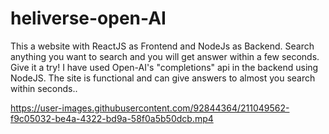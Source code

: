 # heliverse-open-AI
This a website with ReactJS as Frontend and NodeJs as Backend. Search anything you want to search and you will get answer within a few seconds. Give it a try!
I have used Open-AI's "completions" api in the backend using NodeJS. The site is functional and can give answers to almost you search within seconds..


https://user-images.githubusercontent.com/92844364/211049562-f9c05032-be4a-4322-bd9a-58f0a5b50dcb.mp4

